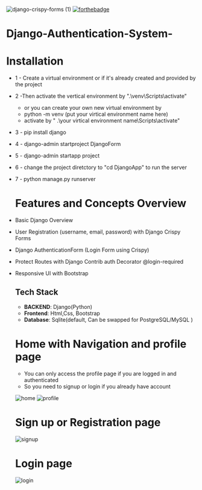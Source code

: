 ![django-crispy-forms (1)](https://github.com/user-attachments/assets/3e351c24-5be4-469d-85c8-4dc29ef51af1)
[![forthebadge](https://forthebadge.com/images/badges/made-with-python.svg)](https://forthebadge.com)



# Django-Authentication-System-

# Installation
* 1 - Create a virtual environment or if it's already created and provided by the project
* 2 -Then activate the vertical environment by ".\venv\Scripts\activate"
    - or you  can create your own new virtual environment by
    - python -m venv (put your virtical environment name here)
    -  activate by " .\your virtical environment name\Scripts\activate"
* 3 - pip install django
* 4 - django-admin startproject DjangoForm
* 5 - django-admin startapp project
* 6 - change the project diretctory to "cd DjangoApp" to run the server
* 7 - python manage.py runserver

  # Features and  Concepts Overview
* Basic Django Overview
* User Registration (username, email, password) with Django Crispy Forms
* Django AuthenticationForm (Login Form using Crispy)
* Protect Routes with Django Contrib auth Decorator  @login-required
* Responsive UI with Bootstrap


  ## Tech Stack
  - **BACKEND**: Django(Python)
  - **Frontend**: Html,Css, Bootstrap
  - **Database**: Sqlite(default,  Can be swapped for PostgreSQL/MySQL )
 

  
  # Home with Navigation and profile page
  - You can only access the profile page if you are logged in and authenticated
  - So you need to signup or login if you already have account
    
  ![home](https://github.com/user-attachments/assets/3464c8e2-4587-4c33-9d4e-17e360fcfe1b)
  ![profile](https://github.com/user-attachments/assets/e2942ca2-22a1-4e27-ac22-9d81bc470315)



  # Sign up or Registration page
  ![signup](https://github.com/user-attachments/assets/7a39c243-a5da-446e-9887-92a6cd0fc42c)

  # Login page
  ![login](https://github.com/user-attachments/assets/e883e35a-c252-4d12-b84b-6ecb85f54a1e)


 





  


  



  
